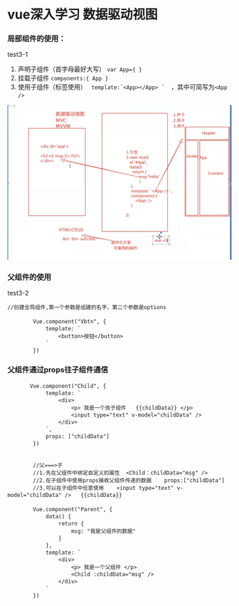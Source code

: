 # vue深入学习  数据驱动视图
### 局部组件的使用：
test3-1
1. 声明子组件（首字母最好大写） `var App={ }`
2. 挂载子组件 `components:{ App }`
3. 使用子组件（标签使用） ```  template:`<App></App> `   ```，其中可简写为`<App />`

![概述](./概述.png)

### 父组件的使用
test3-2
```
//创建全局组件,第一个参数是组建的名字，第二个参数是options

        Vue.component("Vbtn", {
            template: `
                <button>按钮</button>
            `
        })
```

### 父组件通过props往子组件通信
```
       Vue.component("Child", {
            template: `
                <div>
                    <p> 我是一个孩子组件   {{childData}} </p>
                    <input type="text" v-model="childData" />
                </div>
            `,
            props: ["childData"]
        })


        //父===>子
        //1.先在父组件中绑定自定义的属性  <Child：childData="msg" /> 
        //2.在子组件中使用props接收父组件传递的数据    props:["childData"]
        //3.可以在子组件中任意使用    <input type="text" v-model="childData" />   {{childData}}

        Vue.component("Parent", {
            data() {
                return {
                    msg: "我是父组件的数据"
                }
            },
            template: `
                <div>
                    <p> 我是一个父组件 </p>
                    <Child :childData="msg" /> 
                </div>
            `
        })
```